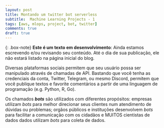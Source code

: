 ```yaml
---
layout: post
title: Montando um twitter bot serverless
subtitle:  Machine Learning Projects - 1
tags: [aws, mlops, project, bot, twitter]
comments: true
draft: true
---
```


{: .box-note}
**Este é um texto em desenvolvimento**: Ainda estamos escrevendo e/ou revisando seu conteúdo. Até o dia de sua publicação, ele não estará listado na página inicial do blog.

Diversas plataformas sociais permitem que seu usuário possa ser manipulado através de chamadas de API. Bastando que você tenha as credenciais da conta, Twitter, Telegram, ou mesmo Discord, permitem que você publique textos e favorite comentários a partir de uma linguagem de programação (e.g. Python, R, Go).

Os chamados ***bots*** são utilizados com diferentes propósitos: empresas utilizam *bots* para melhor direcionar seus clientes num atendimento de dúvidas ou problemas; orgãos públicos e instituções desenvolvem *bots* para facilitar a comunicação com os cidadãos e MUITOS cientistas de dados dados utilizam *bots* para coleta de dados.

